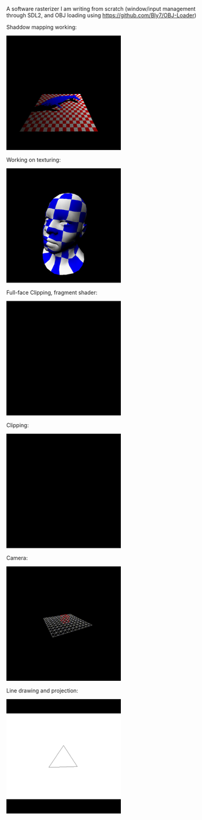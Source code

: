 A software rasterizer I am writing from scratch (window/input management through SDL2, and OBJ loading using https://github.com/Bly7/OBJ-Loader)


Shaddow mapping working:

<img src="vids/shadow_mapping.gif" width="300">

Working on texturing:

<img src="vids/texture.png" width="300">

Full-face Clipping, fragment shader:

<img src="vids/full_face_culling_shading.gif" width="300">

Clipping:

<img src="vids/face.gif" width="300">


Camera:

<img src="vids/wireframe_grid_cube.gif" width="300">


Line drawing and projection:

<img src="vids/spinning_triangle.gif" width="300">




